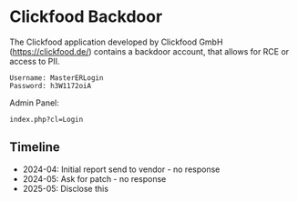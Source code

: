 # Clickfood Backdoor

The Clickfood application developed by Clickfood GmbH (https://clickfood.de/) contains a backdoor account, that allows for RCE or access to PII.


```
Username: MasterERLogin
Password: h3W1172oiA
```

Admin Panel:
```
index.php?cl=Login
```


## Timeline

- 2024-04: Initial report send to vendor - no response
- 2024-05: Ask for patch - no response
- 2025-05: Disclose this

